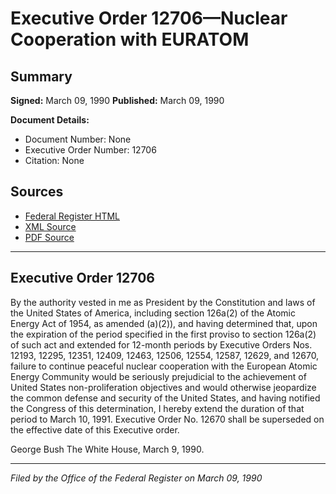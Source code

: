 # Executive Order 12706—Nuclear Cooperation with EURATOM

## Summary

**Signed:** March 09, 1990
**Published:** March 09, 1990

**Document Details:**
- Document Number: None
- Executive Order Number: 12706
- Citation: None

## Sources
- [Federal Register HTML](https://www.presidency.ucsb.edu/documents/executive-order-12706-nuclear-cooperation-with-euratom)
- [XML Source](None)
- [PDF Source](None)

---

## Executive Order 12706

By the authority vested in me as President by the Constitution and laws of the United States of America, including section 126a(2) of the Atomic Energy Act of 1954, as amended (a)(2)), and having determined that, upon the expiration of the period specified in the first proviso to section 126a(2) of such act and extended for 12-month periods by Executive Orders Nos. 12193, 12295, 12351, 12409, 12463, 12506, 12554, 12587, 12629, and 12670, failure to continue peaceful nuclear cooperation with the European Atomic Energy Community would be seriously prejudicial to the achievement of United States non-proliferation objectives and would otherwise jeopardize the common defense and security of the United States, and having notified the Congress of this determination, I hereby extend the duration of that period to March 10, 1991. Executive Order No. 12670 shall be superseded on the effective date of this Executive order.

George Bush
The White House,
March 9, 1990.

---

*Filed by the Office of the Federal Register on March 09, 1990*
